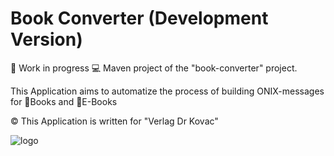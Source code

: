 # Book Converter (Development Version)

🚧 Work in progress
💻 Maven project of the "book-converter" project.

This Application aims to automatize the process of building
ONIX-messages for 📕Books and 📱E-Books

©️ This Application is written for "Verlag Dr Kovac"

![logo](https://github.com/CmdIglo/book_converter/tree/main/converter/src/main/java/com/converter/static/logo.png?raw=true)
